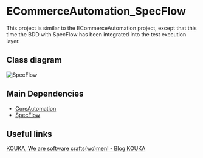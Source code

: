 # ECommerceAutomation_SpecFlow
This project is similar to the ECommerceAutomation project, except that this time the BDD with SpecFlow has been integrated into the test execution layer.
## Class diagram
![SpecFlow](https://github.com/AzouziLina/E-CommerceAutomation_SpecFlow/assets/162129372/3186fa3a-f107-497b-aed5-ab4be5adf0a1)
## Main Dependencies
* [CoreAutomation](https://github.com/AzouziLina/CoreAutomation)
* [SpecFlow](https://specflow.org/)
## Useful links
[KOUKA, We are software crafts(wo)men! - Blog KOUKA](https://kouka.io/blog)
